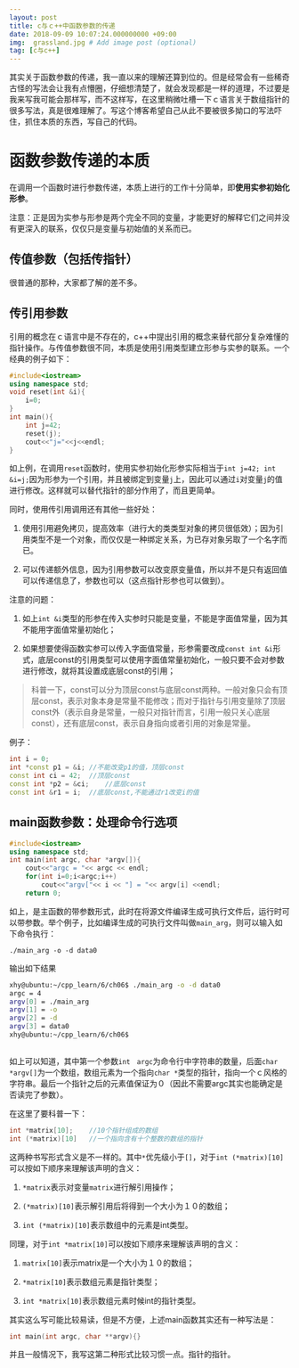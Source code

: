 ```yaml
---
layout: post
title: c与ｃ++中函数参数的传递
date: 2018-09-09 10:07:24.000000000 +09:00
img:  grassland.jpg # Add image post (optional)
tag: [c与c++]
---
```

其实关于函数参数的传递，我一直以来的理解还算到位的。但是经常会有一些稀奇古怪的写法会让我有点懵圈，仔细想清楚了，就会发现都是一样的道理，不过要是我来写我可能会那样写，而不这样写，在这里稍微吐槽一下ｃ语言关于数组指针的很多写法，真是很难理解了。写这个博客希望自己从此不要被很多拗口的写法吓住，抓住本质的东西，写自己的代码。

# 函数参数传递的本质
在调用一个函数时进行参数传递，本质上进行的工作十分简单，即**使用实参初始化形参**。

注意：正是因为实参与形参是两个完全不同的变量，才能更好的解释它们之间并没有更深入的联系，仅仅只是变量与初始值的关系而已。

## 传值参数（包括传指针）
很普通的那种，大家都了解的差不多。

## 传引用参数
引用的概念在ｃ语言中是不存在的，c++中提出引用的概念来替代部分复杂难懂的指针操作。与传值参数很不同，本质是使用引用类型建立形参与实参的联系。一个经典的例子如下：

```cpp
#include<iostream>
using namespace std;
void reset(int &i){
    i=0;
}
int main(){
    int j=42;
    reset(j);
    cout<<"j="<<j<<endl;
}
```

如上例，在调用`reset`函数时，使用实参初始化形参实际相当于`int j=42; int &i=j;`因为形参为一个引用，并且被绑定到变量`j`上，因此可以通过`i`对变量`j`的值进行修改。这样就可以替代指针的部分作用了，而且更简单。　

同时，使用传引用调用还有其他一些好处：
1. 使用引用避免拷贝，提高效率（进行大的类类型对象的拷贝很低效）；因为引用类型不是一个对象，而仅仅是一种绑定关系，为已存对象另取了一个名字而已。

2. 可以传递额外信息，因为引用参数可以改变原变量值，所以并不是只有返回值可以传递信息了，参数也可以（这点指针形参也可以做到）。

注意的问题：

1. 如上`int &i`类型的形参在传入实参时只能是变量，不能是字面值常量，因为其不能用字面值常量初始化；

2. 如果想要使得函数实参可以传入字面值常量，形参需要改成`const int &i`形式，底层const的引用类型可以使用字面值常量初始化，一般只要不会对参数进行修改，就将其设置成底层const的引用；

> 科普一下，const可以分为顶层const与底层const两种。一般对象只会有顶层const，表示对象本身是常量不能修改；而对于指针与引用变量除了顶层const外（表示自身是常量，一般只对指针而言，引用一般只关心底层const），还有底层const，表示自身指向或者引用的对象是常量。

例子：
```cpp
int i = 0;
int *const p1 = &i;	//不能改变p1的值，顶层const
const int ci = 42;	//顶层const
const int *p2 = &ci;	//底层const
const int &r1 = i;	//底层const,不能通过r1改变i的值
```


## main函数参数：处理命令行选项
```cpp
#include<iostream>
using namespace std;
int main(int argc, char *argv[]){
    cout<<"argc = "<< argc << endl;
    for(int i=0;i<argc;i++)
        cout<<"argv["<< i << "] = "<< argv[i] <<endl;
    return 0;
```

如上，是主函数的带参数形式，此时在将源文件编译生成可执行文件后，运行时可以带参数。举个例子，比如编译生成的可执行文件叫做`main_arg`，则可以输入如下命令执行：

    ./main_arg -o -d data0

输出如下结果
```bash
xhy@ubuntu:~/cpp_learn/6/ch06$ ./main_arg -o -d data0
argc = 4
argv[0] = ./main_arg
argv[1] = -o
argv[2] = -d
argv[3] = data0
xhy@ubuntu:~/cpp_learn/6/ch06$ 
 
```
如上可以知道，其中第一个参数`int　argc`为命令行中字符串的数量，后面`char *argv[]`为一个数组，数组元素为一个指向`char *`类型的指针，指向一个ｃ风格的字符串。最后一个指针之后的元素值保证为０（因此不需要argc其实也能确定是否读完了参数）。

在这里了要科普一下：
```cpp
int *matrix[10];	//10个指针组成的数组
int (*matrix)[10]	//一个指向含有十个整数的数组的指针
```
这两种书写形式含义是不一样的。其中`*`优先级小于`[]`，对于`int (*matrix)[10]`可以按如下顺序来理解该声明的含义：
1. `*matrix`表示对变量`matrix`进行解引用操作；

2. `(*matrix)[10]`表示解引用后将得到一个大小为１０的数组；

3. `int (*matrix)[10]`表示数组中的元素是int类型。

同理，对于`int *matrix[10]`可以按如下顺序来理解该声明的含义：

1. `matrix[10]`表示matrix是一个大小为１０的数组；

2. `*matrix[10]`表示数组元素是指针类型；

3. `int *matrix[10]`表示数组元素时候int的指针类型。

其实这么写可能比较易读，但是不方便，上述main函数其实还有一种写法是：
```cpp
int main(int argc, char **argv){}
```
并且一般情况下，我写这第二种形式比较习惯一点。指针的指针。





